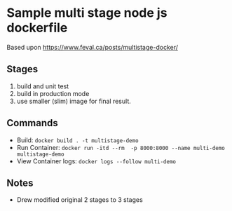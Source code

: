 # Sample multi stage node js dockerfile

Based upon <https://www.feval.ca/posts/multistage-docker/>

## Stages

1. build and unit test
2. build in production mode
3. use smaller (slim) image for final result.

## Commands

- Build: `docker build . -t multistage-demo`
- Run Container: `docker run -itd --rm  -p 8000:8000 --name multi-demo multistage-demo`
- View Container logs: `docker logs --follow multi-demo`

## Notes

- Drew modified original 2 stages to 3 stages

